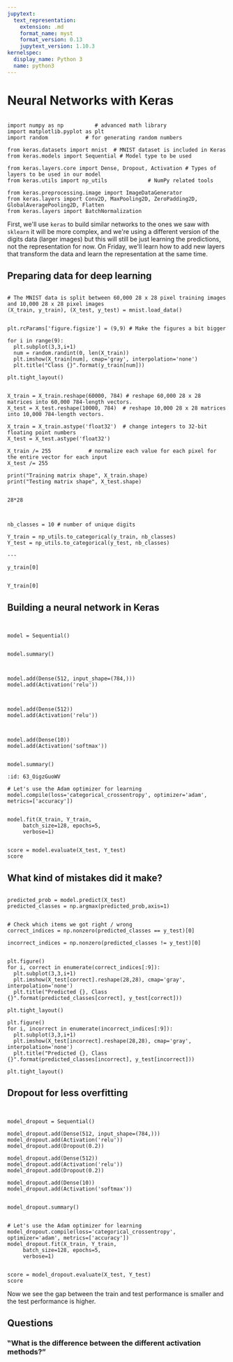 ```yaml
---
jupytext:
  text_representation:
    extension: .md
    format_name: myst
    format_version: 0.13
    jupytext_version: 1.10.3
kernelspec:
  display_name: Python 3
  name: python3
---
```


# Neural Networks with Keras

```{code-cell}

import numpy as np          # advanced math library
import matplotlib.pyplot as plt   
import random            # for generating random numbers

from keras.datasets import mnist  # MNIST dataset is included in Keras  
from keras.models import Sequential # Model type to be used

from keras.layers.core import Dense, Dropout, Activation # Types of layers to be used in our model
from keras.utils import np_utils             # NumPy related tools

from keras.preprocessing.image import ImageDataGenerator
from keras.layers import Conv2D, MaxPooling2D, ZeroPadding2D, GlobalAveragePooling2D, Flatten
from keras.layers import BatchNormalization
```

First, we'll use `keras` to build similar networks to the ones we saw with `sklearn`
it will be more complex, and we're using a different version of the digits data
(larger images) but this will still be just learning the predictions, not the
representation for now.  On Friday, we'll learn how to add new layers that
transform the data and learn the representation at the same time.

## Preparing data for deep learning
```{code-cell}

# The MNIST data is split between 60,000 28 x 28 pixel training images and 10,000 28 x 28 pixel images
(X_train, y_train), (X_test, y_test) = mnist.load_data()
```

```{code-cell}

plt.rcParams['figure.figsize'] = (9,9) # Make the figures a bit bigger

for i in range(9):
  plt.subplot(3,3,i+1)
  num = random.randint(0, len(X_train))
  plt.imshow(X_train[num], cmap='gray', interpolation='none')
  plt.title("Class {}".format(y_train[num]))

plt.tight_layout()
```

```{code-cell}

X_train = X_train.reshape(60000, 784) # reshape 60,000 28 x 28 matrices into 60,000 784-length vectors.
X_test = X_test.reshape(10000, 784)  # reshape 10,000 28 x 28 matrices into 10,000 784-length vectors.

X_train = X_train.astype('float32')  # change integers to 32-bit floating point numbers
X_test = X_test.astype('float32')

X_train /= 255            # normalize each value for each pixel for the entire vector for each input
X_test /= 255

print("Training matrix shape", X_train.shape)
print("Testing matrix shape", X_test.shape)
```

```{code-cell}

28*28
```

```{code-cell}


nb_classes = 10 # number of unique digits

Y_train = np_utils.to_categorical(y_train, nb_classes)
Y_test = np_utils.to_categorical(y_test, nb_classes)
```

```{code-cell}
---

y_train[0]
```

```{code-cell}

Y_train[0]
```

## Building a neural network in Keras

```{code-cell}


model = Sequential()
```

```{code-cell}

model.summary()
```

```{code-cell}


model.add(Dense(512, input_shape=(784,)))
model.add(Activation('relu'))
```

```{code-cell}


model.add(Dense(512))
model.add(Activation('relu'))
```

```{code-cell}


model.add(Dense(10))
model.add(Activation('softmax'))
```

```{code-cell}

model.summary()
```

```{code-cell}
:id: 63_OigzGuoWV

# Let's use the Adam optimizer for learning
model.compile(loss='categorical_crossentropy', optimizer='adam', metrics=['accuracy'])
```

```{code-cell}

model.fit(X_train, Y_train,
     batch_size=128, epochs=5,
     verbose=1)
```

```{code-cell}

score = model.evaluate(X_test, Y_test)
score
```

## What kind of mistakes did it make?

```{code-cell}

predicted_prob = model.predict(X_test)
predicted_classes = np.argmax(predicted_prob,axis=1)


# Check which items we got right / wrong
correct_indices = np.nonzero(predicted_classes == y_test)[0]

incorrect_indices = np.nonzero(predicted_classes != y_test)[0]


plt.figure()
for i, correct in enumerate(correct_indices[:9]):
  plt.subplot(3,3,i+1)
  plt.imshow(X_test[correct].reshape(28,28), cmap='gray', interpolation='none')
  plt.title("Predicted {}, Class {}".format(predicted_classes[correct], y_test[correct]))

plt.tight_layout()

plt.figure()
for i, incorrect in enumerate(incorrect_indices[:9]):
  plt.subplot(3,3,i+1)
  plt.imshow(X_test[incorrect].reshape(28,28), cmap='gray', interpolation='none')
  plt.title("Predicted {}, Class {}".format(predicted_classes[incorrect], y_test[incorrect]))

plt.tight_layout()
```


## Dropout for less overfitting

```{code-cell}


model_dropout = Sequential()

model_dropout.add(Dense(512, input_shape=(784,)))
model_dropout.add(Activation('relu'))
model_dropout.add(Dropout(0.2))

model_dropout.add(Dense(512))
model_dropout.add(Activation('relu'))
model_dropout.add(Dropout(0.2))

model_dropout.add(Dense(10))
model_dropout.add(Activation('softmax'))
```

```{code-cell}

model_dropout.summary()
```

```{code-cell}

# Let's use the Adam optimizer for learning
model_dropout.compile(loss='categorical_crossentropy', optimizer='adam', metrics=['accuracy'])
model_dropout.fit(X_train, Y_train,
     batch_size=128, epochs=5,
     verbose=1)
```

```{code-cell}

score = model_dropout.evaluate(X_test, Y_test)
score
```

Now we see the gap between the train and test performance is smaller and the
test performance is higher.


## Questions

### ‟What is the difference between the different activation methods?”
